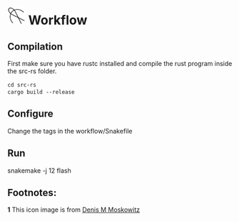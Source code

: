 # <img src="volans.png" width="40" height="40" /> Workflow

## Compilation
First make sure you have rustc installed and compile the rust program inside the src-rs folder.   
```
cd src-rs
cargo build --release
```

## Configure
Change the tags in the workflow/Snakefile

## Run
snakemake -j 12 flash

Footnotes:
----------
<b id="f1">1</b> This icon image is from [Denis M Moskowitz](https://www.suberic.net/~dmm/astro/constellations.html)
